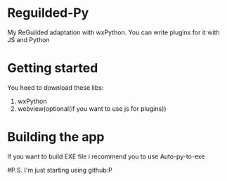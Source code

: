 # Reguilded-Py
My ReGuilded adaptation with wxPython. You can write plugins for it with JS and Python

# Getting started
You heed to download these libs:
1. wxPython
2. webview(optional(if you want to use js for plugins))

# Building the app
If you want to build EXE file i recommend you to use Auto-py-to-exe

#P.S.
I'm just starting using github:P

